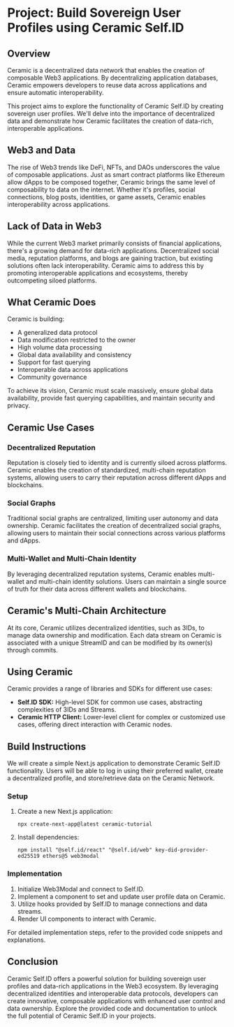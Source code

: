 # Project: Build Sovereign User Profiles using Ceramic Self.ID

## Overview

Ceramic is a decentralized data network that enables the creation of composable Web3 applications. By decentralizing application databases, Ceramic empowers developers to reuse data across applications and ensure automatic interoperability.

This project aims to explore the functionality of Ceramic Self.ID by creating sovereign user profiles. We'll delve into the importance of decentralized data and demonstrate how Ceramic facilitates the creation of data-rich, interoperable applications.

## Web3 and Data

The rise of Web3 trends like DeFi, NFTs, and DAOs underscores the value of composable applications. Just as smart contract platforms like Ethereum allow dApps to be composed together, Ceramic brings the same level of composability to data on the internet. Whether it's profiles, social connections, blog posts, identities, or game assets, Ceramic enables interoperability across applications.

## Lack of Data in Web3

While the current Web3 market primarily consists of financial applications, there's a growing demand for data-rich applications. Decentralized social media, reputation platforms, and blogs are gaining traction, but existing solutions often lack interoperability. Ceramic aims to address this by promoting interoperable applications and ecosystems, thereby outcompeting siloed platforms.

## What Ceramic Does

Ceramic is building:

- A generalized data protocol
- Data modification restricted to the owner
- High volume data processing
- Global data availability and consistency
- Support for fast querying
- Interoperable data across applications
- Community governance

To achieve its vision, Ceramic must scale massively, ensure global data availability, provide fast querying capabilities, and maintain security and privacy.

## Ceramic Use Cases

### Decentralized Reputation

Reputation is closely tied to identity and is currently siloed across platforms. Ceramic enables the creation of standardized, multi-chain reputation systems, allowing users to carry their reputation across different dApps and blockchains.

### Social Graphs

Traditional social graphs are centralized, limiting user autonomy and data ownership. Ceramic facilitates the creation of decentralized social graphs, allowing users to maintain their social connections across various platforms and dApps.

### Multi-Wallet and Multi-Chain Identity

By leveraging decentralized reputation systems, Ceramic enables multi-wallet and multi-chain identity solutions. Users can maintain a single source of truth for their data across different wallets and blockchains.

## Ceramic's Multi-Chain Architecture

At its core, Ceramic utilizes decentralized identities, such as 3IDs, to manage data ownership and modification. Each data stream on Ceramic is associated with a unique StreamID and can be modified by its owner(s) through commits.

## Using Ceramic

Ceramic provides a range of libraries and SDKs for different use cases:

- **Self.ID SDK:** High-level SDK for common use cases, abstracting complexities of 3IDs and Streams.
- **Ceramic HTTP Client:** Lower-level client for complex or customized use cases, offering direct interaction with Ceramic nodes.

## Build Instructions

We will create a simple Next.js application to demonstrate Ceramic Self.ID functionality. Users will be able to log in using their preferred wallet, create a decentralized profile, and store/retrieve data on the Ceramic Network.

### Setup

1. Create a new Next.js application:
    ```
    npx create-next-app@latest ceramic-tutorial
    ```
2. Install dependencies:
    ```
    npm install "@self.id/react" "@self.id/web" key-did-provider-ed25519 ethers@5 web3modal
    ```

### Implementation

1. Initialize Web3Modal and connect to Self.ID.
2. Implement a component to set and update user profile data on Ceramic.
3. Utilize hooks provided by Self.ID to manage connections and data streams.
4. Render UI components to interact with Ceramic.

For detailed implementation steps, refer to the provided code snippets and explanations.

## Conclusion

Ceramic Self.ID offers a powerful solution for building sovereign user profiles and data-rich applications in the Web3 ecosystem. By leveraging decentralized identities and interoperable data protocols, developers can create innovative, composable applications with enhanced user control and data ownership. Explore the provided code and documentation to unlock the full potential of Ceramic Self.ID in your projects.

